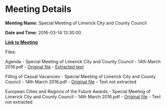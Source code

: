 # Meeting Details

**Meeting Name:** Special Meeting of Limerick City and County Council

**Date and Time:** 2016-03-14 13:30:00

**[Link to Meeting](https://www.limerick.ie/council/whats-on/special-meeting-limerick-city-and-county-council-22)**

Files: 

Agenda - Special Meeting of Limerick City and County Council - 14th March 2016.pdf - [Original file](https://www.limerick.ie/sites/default/files/media/documents/2017-06/Agenda%20-%20Special%20Meeting%20of%20Limerick%20City%20and%20County%20Council%20-%2014th%20March%202016.pdf) - [Extracted text](./Agenda%20-%20Special%20Meeting%20of%20Limerick%20City%20and%20County%20Council%20-%2014th%20March%202016.md)

Filling of Casual Vacancies - Special Meeting of Limerick City and County Council - 14th March 2016.pdf - [Original file](https://www.limerick.ie/sites/default/files/media/documents/2017-06/Filling%20of%20Casual%20Vacancies%20-%20Special%20Meeting%20of%20Limerick%20City%20and%20County%20Council%20-%2014th%20March%20.pdf) - Text not extracted

European Cities and Regions of the Future Awards - Special Meeting of Limerick City and County Council - 14th March 2016.pdf - [Original file](https://www.limerick.ie/sites/default/files/media/documents/2017-06/European%20Cities%20and%20Regions%20of%20the%20Future%20Awards.pdf) - Text not extracted

